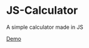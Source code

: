 # JS-Calculator

A simple calculator made in JS

[Demo](https://jos-cabrera.github.io/JS-Calculator/)
